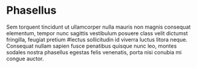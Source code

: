 # Phasellus
Sem torquent tincidunt ut ullamcorper nulla mauris non magnis consequat elementum, tempor nunc sagittis vestibulum posuere class velit dictumst fringilla, feugiat pretium #lectus sollicitudin id viverra luctus litora neque. Consequat nullam sapien fusce penatibus quisque nunc leo, montes sodales nostra phasellus egestas felis venenatis, porta nisi conubia mi congue auctor. 
